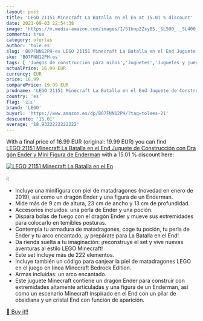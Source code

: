 ```yaml
---
layout: post
title: 'LEGO 21151 Minecraft La Batalla en el En at 15.01 % discount'
date: 2021-09-03 22:54:38
image: 'https://m.media-amazon.com/images/I/51knp2ZsyBS._SL500_._SL400_.jpg'
comments: true
category: ofertas
author: 'tole.es'
slug: 'B07FNN12PH-es LEGO 21151 Minecraft La Batalla en el End Juguete de...'
sku: 'B07FNN12PH-es'
tags: [ 'Juegos de construcción para niños','Juguetes','Juguetes y juegos','Sets de construcción','lego', ]
actualPrice: 16.99 EUR
currency: EUR
price: 16.99
comparePrice: 19.99 EUR
prodname: 'LEGO 21151 Minecraft La Batalla en el End Juguete de Construcción con Dragón Ender y Mini Figura de Enderman'
country: 'es'
flag: '🇪🇸'
brand: 'LEGO'
buyurl: 'https://www.amazon.es/dp/B07FNN12PH/?tag=tolees-21'
descuento: '15.01'
average: '18.9322222222222'
---
```


With a final price of 16.99 EUR (original: 19.99 EUR) you can find [LEGO 21151 Minecraft La Batalla en el End Juguete de Construcción con Dragón Ender y Mini Figura de Enderman](https://www.amazon.es/dp/B07FNN12PH/?tag=tolees-21) with a  15.01 % discount here:

[![LEGO 21151 Minecraft La Batalla en el En](https://m.media-amazon.com/images/I/51knp2ZsyBS._SL500_._SL400_.jpg)](https://www.amazon.es/dp/B07FNN12PH/?tag=tolees-21)

ℹ️:

- Incluye una minifigura con piel de matadragones (novedad en enero de 2019), así como un dragón Ender y una figura de un Enderman.
- Mide más de 9 cm de altura, 23 cm de ancho y 13 cm de profundidad.
- Accesorios incluidos: una perla de Ender y una poción.
- Dispara bolas de fuego con el dragón Ender y mueve sus extremidades para colocarlo en temibles posturas.
- Contempla tu armadura de matadragones, coge tu poción, tu perla de Ender y tu arco encantado, ¡y prepárate para La Batalla en el End!
- Da rienda suelta a tu imaginación: ¡reconstruye el set y vive nuevas aventuras al estilo LEGO Minecraft!
- Este set incluye más de 222 elementos.
- Incluye también un código para canjear la piel de matadragones LEGO en el juego en línea Minecraft Bedrock Edition.
- Armas incluidas: un arco encantado.
- Este juguete Minecraft contiene un dragón Ender para construir con extremidades altamente articuladas y una figura de un Enderman, así como un escenario Minecraft inspirado en el End con un pilar de obsidiana y un cristal End con función de aparición.

[🛒 Buy it!!](https://www.amazon.es/dp/B07FNN12PH/?tag=tolees-21)
